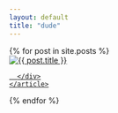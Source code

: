 ```yaml
---
layout: default
title: "dude"
---
```


<div>
  {% for post in site.posts %}
  <a href="{{ post.url }}">
    <article class="card bg-dark text-white mb-5 post">
      <img src="https://img.youtube.com/vi/{{ post.youtube_id }}/maxresdefault.jpg" class="card-img" alt="{{ post.title }}">
      <div class="card-img-overlay">
      
      </div>
    </article>
  </a>
  {% endfor %}
</div>
